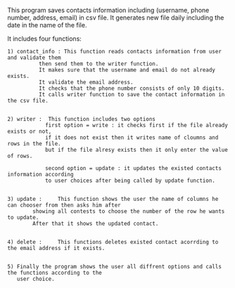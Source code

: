 This program saves contacts information including (username, phone number, address, email) in csv file.
It generates new file daily including the date in the name of the file.

It includes four functions:

	
	1) contact_info : This function reads contacts information from user and validate them
			  then send them to the writer function.
			  It makes sure that the username and email do not already exists.
			  It validate the email address.	
			  It checks that the phone number consists of only 10 digits.
			  It calls writer function to save the contact information in the csv file.


	2) writer :	 This function includes two options
			 	first option = write : it checks first if the file already exists or not,
				if it does not exist then it writes name of cloumns and rows in the file.
				but if the file alresy exists then it only enter the value of rows.

				second option = update : it updates the existed contacts information according
				to user choices after being called by update function.


	3) update : 	This function shows the user the name of columns he can chooser from then asks him after
			showing all contests to choose the number of the row he wants to update.
			After that it shows the updated contact.


	4) delete : 	This functions deletes existed contact acorrding to the email address if it exists.
	

	5) Finally the program shows the user all diffrent options and calls the functions according to the
	   user choice. 
